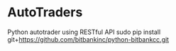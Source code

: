 # AutoTraders

Python autotrader using RESTful API
sudo pip install git+https://github.com/bitbankinc/python-bitbankcc.git